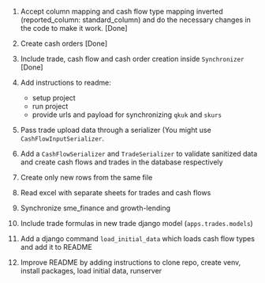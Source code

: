 1. Accept column mapping and cash flow type mapping inverted (reported_column: standard_column) and do the necessary
    changes in the code to make it work. [Done]
2. Create cash orders [Done]
3. Include trade, cash flow and cash order creation inside `Synchronizer` [Done]
4. Add instructions to readme:
   - setup project
   - run project
   - provide urls and payload for synchronizing `qkuk` and `skurs`
5. Pass trade upload data through a serializer (You might use `CashFlowInputSerializer`.
6. Add a `CashFlowSerializer` and `TradeSerializer` to validate sanitized data and create cash flows and trades in the 
   database respectively 

7. Create only new rows from the same file
8. Read excel with separate sheets for trades and cash flows
9. Synchronize sme_finance and growth-lending 
10. Include trade formulas in new trade django model (`apps.trades.models`)
11. Add a django command `load_initial_data` which loads cash flow types and add it to README
12. Improve README by adding instructions to clone repo, create venv, install packages, load initial data, runserver

